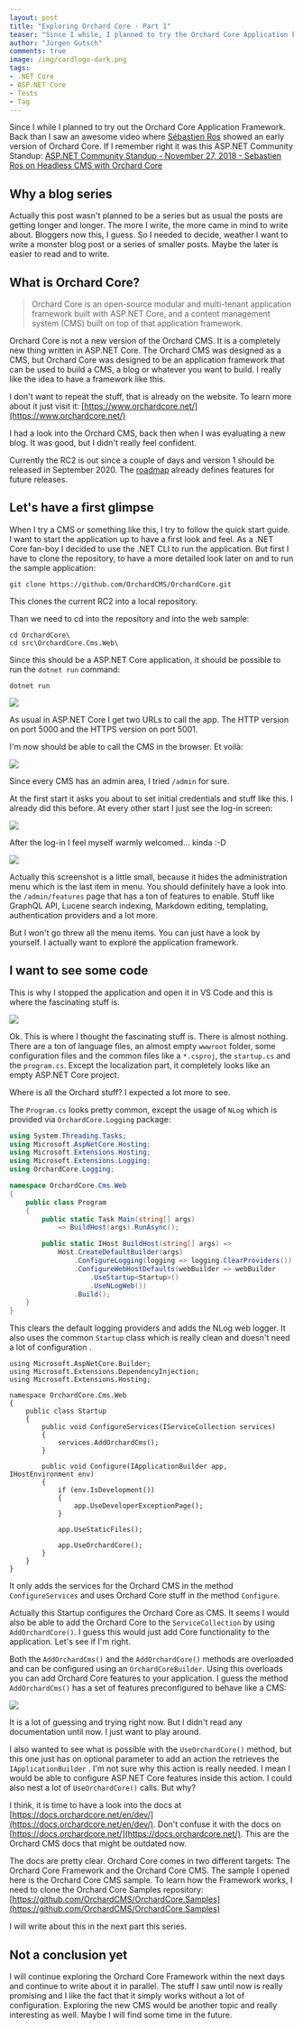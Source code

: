 ```yaml
---
layout: post
title: "Exploring Orchard Core - Part 1"
teaser: "Since I while, I planned to try the Orchard Core Application Framework. Since Orchard is rewritten completely and not simply a CMS any more, it is much more interesting for me."
author: "Jürgen Gutsch"
comments: true
image: /img/cardlogo-dark.png
tags: 
- .NET Core
- ASP.NET Core
- Tests
- Tag
---
```


Since I while I planned to try out the Orchard Core Application Framework. Back than I saw an awesome video where [Sébastien Ros](https://github.com/sebastienros) showed an early version of Orchard Core. If I remember right it was this ASP.NET Community Standup: [ASP.NET Community Standup - November 27, 2018 - Sebastien Ros on Headless CMS with Orchard Core](https://youtu.be/4o9zG17cfa0)

## Why a blog series

Actually this post wasn't planned to be a series but as usual the posts are getting longer and longer. The more I write, the more came in mind to write about. Bloggers now this, I guess. So I needed to decide, weather I want to write a monster blog post or a series of smaller posts. Maybe the later is easier to read and to write.

## What is Orchard Core?

> Orchard Core is an open-source modular and multi-tenant application framework built with ASP.NET Core, and a content management system (CMS) built on top of that application framework.

Orchard Core is not a new version of the Orchard CMS. It is a completely new thing written in ASP.NET Core. The Orchard CMS was designed as a CMS, but Orchard Core was designed to be an application framework that can be used to build a CMS, a blog or whatever you want to build. I really like the idea to have a framework like this.  

I don't want to repeat the stuff, that is already on the website. To learn more about it just visit it: [https://www.orchardcore.net/](https://www.orchardcore.net/)

I had a look into the Orchard CMS, back then when I was evaluating a new blog. It was good, but I didn't really feel confident. 

Currently the RC2 is out since a couple of days and version 1 should be released in September 2020. The [roadmap](https://github.com/OrchardCMS/OrchardCore/wiki/Roadmap) already defines features for future releases.

## Let's have a first glimpse

When I try a CMS or something like this, I try to follow the quick start guide. I want to start the application up to have a first look and feel. As a .NET Core fan-boy I decided to use the .NET CLI to run the application. But first I have to clone the repository, to have a more detailed look later on and to run the sample application:

~~~shell
git clone https://github.com/OrchardCMS/OrchardCore.git
~~~

This clones the current RC2 into a local repository.

Than we need to cd into the repository and into the web sample:

~~~shell
cd OrchardCore\
cd src\OrchardCore.Cms.Web\
~~~

Since this should be a ASP.NET Core application, it should be possible to run the `dotnet run` command:

~~~shell
dotnet run
~~~

![](../img/orchardcore/dotnet-run.png)

As usual in ASP.NET Core I get two URLs to call the app. The HTTP version on port 5000 and the HTTPS version on port 5001.

I'm now should be able to call the CMS in the browser. Et voilà:

![](../img/orchardcore/first-start.png)

Since every CMS has an admin area, I tried `/admin` for sure.

At the first start it asks you about to set initial credentials and stuff like this. I already did this before. At every other start I just see the log-in screen:

![](../img/orchardcore/log-in.png)

After the log-in I feel myself warmly welcomed... kinda :-D

![](../img/orchardcore/logged-in.png)

Actually this screenshot is a little small, because it hides the administration menu which is the last item in menu. You should definitely have a look into the `/admin/features` page that has a ton of features to enable.  Stuff like GraphQL API, Lucene search indexing, Markdown editing, templating, authentication providers and a lot more.

But I won't go threw all the menu items. You can just have a look by yourself. I actually want to explore the application framework. 

## I want to see some code

This is why I stopped the application and open it in VS Code and this is where the fascinating stuff is.

![](../img/orchardcore/code.png)

Ok. This is where I thought the fascinating stuff is. There is almost nothing. There are a ton of language files, an almost empty `wwwroot` folder, some configuration files and the common files like a `*.csproj`, the `startup.cs` and the `program.cs`. Except the localization part, it completely looks like an empty ASP.NET Core project. 

Where is all the Orchard stuff? I expected a lot more to see.

The `Program.cs` looks pretty common, except the usage of `NLog` which is provided via `OrchardCore.Logging` package:

~~~csharp
using System.Threading.Tasks;
using Microsoft.AspNetCore.Hosting;
using Microsoft.Extensions.Hosting;
using Microsoft.Extensions.Logging;
using OrchardCore.Logging;

namespace OrchardCore.Cms.Web
{
    public class Program
    {
        public static Task Main(string[] args)
            => BuildHost(args).RunAsync();

        public static IHost BuildHost(string[] args) =>
            Host.CreateDefaultBuilder(args)
                .ConfigureLogging(logging => logging.ClearProviders())
                .ConfigureWebHostDefaults(webBuilder => webBuilder
                    .UseStartup<Startup>()
                    .UseNLogWeb())
                .Build();
    }
}

~~~

This clears the default logging providers and adds the NLog web logger. It also uses the common `Startup` class which is really clean and doesn't need a lot of configuration .

~~~
using Microsoft.AspNetCore.Builder;
using Microsoft.Extensions.DependencyInjection;
using Microsoft.Extensions.Hosting;

namespace OrchardCore.Cms.Web
{
    public class Startup
    {
        public void ConfigureServices(IServiceCollection services)
        {
            services.AddOrchardCms();
        }

        public void Configure(IApplicationBuilder app, IHostEnvironment env)
        {
            if (env.IsDevelopment())
            {
                app.UseDeveloperExceptionPage();
            }

            app.UseStaticFiles();

            app.UseOrchardCore();
        }
    }
}

~~~

It only adds the services for the Orchard CMS in the method `ConfigureServices` and uses Orchard Core stuff in the method `Configure`.

Actually this Startup configures the Orchard Core as CMS. It seems I would also be able to add the Orchard Core to the `ServiceCollection` by using `AddOrchardCore()`. I guess this would just add Core functionality to the application. Let's see if I'm right. 

Both the `AddOrchardCms()` and the `AddOrchardCore()` methods are overloaded and can be configured using an `OrchardCoreBuilder`. Using this overloads you can add Orchard Core features to your application. I guess the method `AddOrchardCms()` has a set of features preconfigured to behave like a CMS:

![](../img/orchardcore/orchardcoreconf.png)

It is a lot of guessing and trying right now. But I didn't read any documentation until now. I just want to play around.

I also wanted to see what is possible with the `UseOrchardCore()` method, but this one just has on optional parameter to add an action the retrieves the `IApplicationBuilder` . I'm not sure why this action is really needed. I mean I would be able to configure ASP.NET Core features inside this action. I could also nest a lot of `UseOrchardCore()` calls. But why? 

I think, it is time to have a look into the docs at [https://docs.orchardcore.net/en/dev/](https://docs.orchardcore.net/en/dev/). Don't confuse it with the docs on   [https://docs.orchardcore.net/](https://docs.orchardcore.net/). This are the Orchard CMS docs that might be outdated now. 

The docs are pretty clear. Orchard Core comes in two different targets: The Orchard Core Framework and the Orchard Core CMS. The sample I opened here is the Orchard Core CMS sample. To learn how the Framework works, I need to clone the Orchard Core Samples repository: [https://github.com/OrchardCMS/OrchardCore.Samples](https://github.com/OrchardCMS/OrchardCore.Samples)

I will write about this in the next part this series.

## Not a conclusion yet

I will continue exploring the Orchard Core Framework within the next days and continue to write about it in parallel. The stuff I saw until now is really promising and I like the fact that it simply works without a lot of configuration. Exploring the new CMS would be another topic and really interesting as well. Maybe I will find some time in the future.